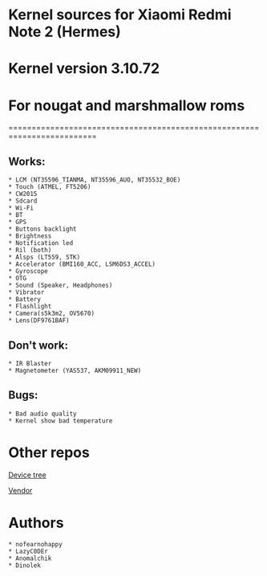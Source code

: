 # Kernel sources for Xiaomi Redmi Note 2 (Hermes)
# Kernel version 3.10.72
# For nougat and marshmallow roms

=========================================================================

## Works:

	* LCM (NT35596_TIANMA, NT35596_AUO, NT35532_BOE)
	* Touch (ATMEL, FT5206)
	* CW2015
	* Sdcard
	* Wi-Fi
	* BT
	* GPS
	* Buttons backlight
	* Brightness
	* Notification led
	* Ril (both)
	* Alsps (LT559, STK)
	* Accelerator (BMI160_ACC, LSM6DS3_ACCEL)
	* Gyroscope
	* OTG
	* Sound (Speaker, Headphones)
	* Vibrator
	* Battery
	* Flashlight
	* Camera(s5k3m2, OV5670)
	* Lens(DF9761BAF)

## Don't work:

	* IR Blaster
	* Magnetometer (YAS537, AKM09911_NEW)

## Bugs:

	* Bad audio quality
	* Kernel show bad temperature

# Other repos

[Device tree](https://github.com/HermesRepos/android_device_xiaomi_hermes/tree/cm-14.1)

[Vendor](https://github.com/HermesRepos/android_vendor_xiaomi_hermes/tree/cm-14.1)

# Authors

	* nofearnohappy
	* LazyC0DEr
	* Anomalchik
	* Dinolek
